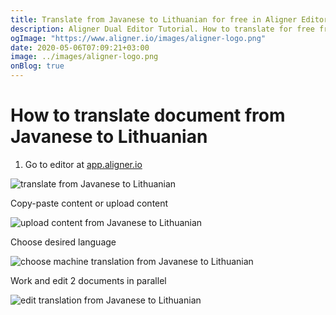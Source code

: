 ```yaml
---
title: Translate from Javanese to Lithuanian for free in Aligner Editor
description: Aligner Dual Editor Tutorial. How to translate for free from Javanese to Lithuanian. Aligner is multilingual document management platform. 
ogImage: "https://www.aligner.io/images/aligner-logo.png"
date: 2020-05-06T07:09:21+03:00
image: ../images/aligner-logo.png
onBlog: true
---
```


# How to translate document from Javanese to Lithuanian

1. Go to editor at [app.aligner.io](https://app.aligner.io "Aligner App web page")

![translate from Javanese to Lithuanian](../aligner-blank-editor.png "translate from Javanese to Lithuanian")

Copy-paste content or upload content

![upload content from Javanese to Lithuanian](../aligner-uploaded-document.png "upload content from Javanese to Lithuanian")

Choose desired language

![choose machine translation from Javanese to Lithuanian](../aligner-language-dropdown.png "choose machine translation from Javanese to Lithuanian")

Work and edit 2 documents in parallel

![edit translation from Javanese to Lithuanian](../aligner-double-sitded-editor.png "edit translation from Javanese to Lithuanian")

